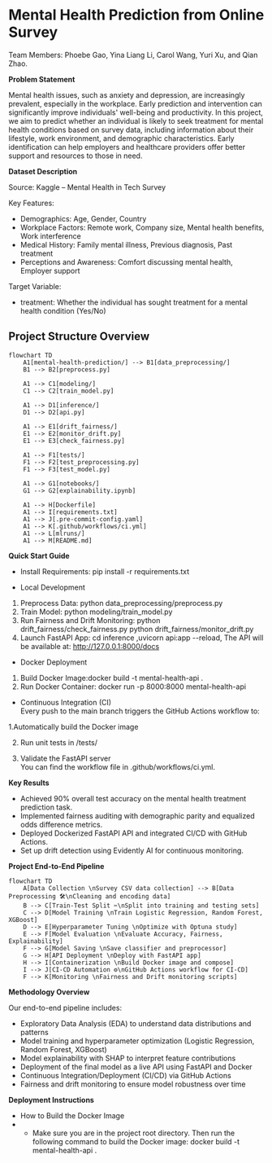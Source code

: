 # Mental Health Prediction from Online Survey
Team Members: Phoebe Gao, Yina Liang Li, Carol Wang, Yuri Xu, and Qian Zhao.

**Problem Statement**

Mental health issues, such as anxiety and depression, are increasingly prevalent, especially in the workplace.
Early prediction and intervention can significantly improve individuals' well-being and productivity.
In this project, we aim to predict whether an individual is likely to seek treatment for mental health conditions based on survey data, including information about their lifestyle, work environment, and demographic characteristics.
Early identification can help employers and healthcare providers offer better support and resources to those in need.

**Dataset Description**

Source: Kaggle – Mental Health in Tech Survey

Key Features:  
- Demographics: Age, Gender, Country 
- Workplace Factors: Remote work, Company size, Mental health benefits, Work interference
- Medical History: Family mental illness, Previous diagnosis, Past treatment
- Perceptions and Awareness: Comfort discussing mental health, Employer support
  
Target Variable:
- treatment: Whether the individual has sought treatment for a mental health condition (Yes/No)

## Project Structure Overview

```mermaid
flowchart TD
    A1[mental-health-prediction/] --> B1[data_preprocessing/]
    B1 --> B2[preprocess.py]

    A1 --> C1[modeling/]
    C1 --> C2[train_model.py]

    A1 --> D1[inference/]
    D1 --> D2[api.py]

    A1 --> E1[drift_fairness/]
    E1 --> E2[monitor_drift.py]
    E1 --> E3[check_fairness.py]

    A1 --> F1[tests/]
    F1 --> F2[test_preprocessing.py]
    F1 --> F3[test_model.py]

    A1 --> G1[notebooks/]
    G1 --> G2[explainability.ipynb]

    A1 --> H[Dockerfile]
    A1 --> I[requirements.txt]
    A1 --> J[.pre-commit-config.yaml]
    A1 --> K[.github/workflows/ci.yml]
    A1 --> L[mlruns/]
    A1 --> M[README.md]
```


**Quick Start Guide**

- Install Requirements: pip install -r requirements.txt

- Local Development
1. Preprocess Data: python data_preprocessing/preprocess.py
2. Train Model: python modeling/train_model.py
3. Run Fairness and Drift Monitoring: python drift_fairness/check_fairness.py
                                      python drift_fairness/monitor_drift.py
4. Launch FastAPI App: cd inference ,uvicorn api:app --reload, The API will be available at: http://127.0.0.1:8000/docs

- Docker Deployment
1. Build Docker Image:docker build -t mental-health-api .
2. Run Docker Container: docker run -p 8000:8000 mental-health-api

-  Continuous Integration (CI)  
Every push to the main branch triggers the GitHub Actions workflow to:

  1.Automatically build the Docker image
  
  2. Run unit tests in /tests/
     
  3. Validate the FastAPI server  
You can find the workflow file in .github/workflows/ci.yml.

**Key Results**

- Achieved 90% overall test accuracy on the mental health treatment prediction task.
- Implemented fairness auditing with demographic parity and equalized odds difference metrics.
- Deployed Dockerized FastAPI API and integrated CI/CD with GitHub Actions.
- Set up drift detection using Evidently AI for continuous monitoring.


**Project End-to-End Pipeline**

```mermaid
flowchart TD
    A[Data Collection \nSurvey CSV data collection] --> B[Data Preprocessing 🛠️\nCleaning and encoding data]
    B --> C[Train-Test Split ✂\nSplit into training and testing sets]
    C --> D[Model Training \nTrain Logistic Regression, Random Forest, XGBoost]
    D --> E[Hyperparameter Tuning \nOptimize with Optuna study]
    E --> F[Model Evaluation \nEvaluate Accuracy, Fairness, Explainability]
    F --> G[Model Saving \nSave classifier and preprocessor]
    G --> H[API Deployment \nDeploy with FastAPI app]
    H --> I[Containerization \nBuild Docker image and compose]
    I --> J[CI-CD Automation ⚙\nGitHub Actions workflow for CI-CD]
    F --> K[Monitoring \nFairness and Drift monitoring scripts]
```

**Methodology Overview**

Our end-to-end pipeline includes:
- Exploratory Data Analysis (EDA) to understand data distributions and patterns
- Model training and hyperparameter optimization (Logistic Regression, Random Forest, XGBoost)
- Model explainability with SHAP to interpret feature contributions
- Deployment of the final model as a live API using FastAPI and Docker
- Continuous Integration/Deployment (CI/CD) via GitHub Actions
- Fairness and drift monitoring to ensure model robustness over time

**Deployment Instructions**
-  How to Build the Docker Image
-  - Make sure you are in the project root directory.
Then run the following command to build the Docker image: docker build -t mental-health-api .


